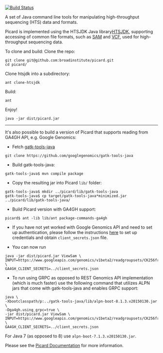 [![Build Status](https://travis-ci.org/broadinstitute/picard.svg?branch=master)](https://travis-ci.org/broadinstitute/picard)

A set of Java command line tools for manipulating high-throughput sequencing (HTS) data and formats.  

Picard is implemented using the HTSJDK Java library[HTSJDK][1], supporting
accessing of common file formats, such as [SAM][2] and [VCF][3], used for high-throughput
sequencing data.  

To clone and build:
Clone the repo:

    git clone git@github.com:broadinstitute/picard.git
    cd picard/
    
Clone htsjdk into a subdirectory:

    ant clone-htsjdk
Build:

    ant

Enjoy!

    java -jar dist/picard.jar

----


It's also possible to build a version of Picard that supports reading from
GA4GH API, e.g. Google Genomics:

* Fetch [gatk-tools-java](https://github.com/googlegenomics/gatk-tools-java) 
 
```git clone https://github.com/googlegenomics/gatk-tools-java```

* Build gatk-tools-java: 

```gatk-tools-java$ mvn compile package```

* Copy the resulting jar into Picard ```lib/``` folder:
```
gatk-tools-java$ mkdir ../picard/lib/gatk-tools-java
gatk-tools-java$ cp target/gatk-tools-java*minimized.jar ../picard/lib/gatk-tools-java/
```

* Build Picard version with GA4GH support: 

```picard$ ant -lib lib/ant package-commands-ga4gh```

* If you have not yet worked with Google Genomics API and need to set up authentication, please follow the instructions [here](https://cloud.google.com/genomics/install-genomics-tools#authenticate) to set up credentials and obtain ```client_secrets.json``` file.


* You can now run 
```
java -jar dist/picard.jar ViewSam \
INPUT=https://www.googleapis.com/genomics/v1beta2/readgroupsets/CK256frpGBD44IWHwLP22R4/ \
GA4GH_CLIENT_SECRETS=../client_secrets.json
```

* To run using GRPC as opposed to REST Genomics API implementation (which is much faster) use the following command that utilizes ALPN jars that come with gatk-tools-java and enables GRPC support:
```
java \
-Xbootclasspath/p:../gatk-tools-java/lib/alpn-boot-8.1.3.v20150130.jar \
-Dga4gh.using_grpc=true \
-jar dist/picard.jar ViewSam \
INPUT=https://www.googleapis.com/genomics/v1beta2/readgroupsets/CK256frpGBD44IWHwLP22R4/ \
GA4GH_CLIENT_SECRETS=../client_secrets.json
```
For Java 7 (as opposed to 8) use ```alpn-boot-7.1.3.v20150130.jar```.


Please see the [Picard Documentation](http://broadinstitute.github.io/picard) for more information.

[1]: http://github.com/samtools/htsjdk
[2]: http://samtools.sourceforge.net
[3]: http://vcftools.sourceforge.net/specs.html
